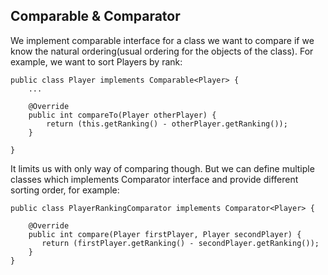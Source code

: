 ## Comparable & Comparator
We implement comparable interface for a class we want to compare if we know the natural ordering(usual ordering for the objects of the class). For example, we want to sort Players by rank:
```
public class Player implements Comparable<Player> {
    ...	
    
    @Override
    public int compareTo(Player otherPlayer) {
        return (this.getRanking() - otherPlayer.getRanking());
    }
    
}
```

It limits us with only way of comparing though. But we can define multiple classes which implements Comparator interface and provide different sorting order, for example:
```
public class PlayerRankingComparator implements Comparator<Player> {
  
    @Override
    public int compare(Player firstPlayer, Player secondPlayer) {
       return (firstPlayer.getRanking() - secondPlayer.getRanking());
    }
}
```
